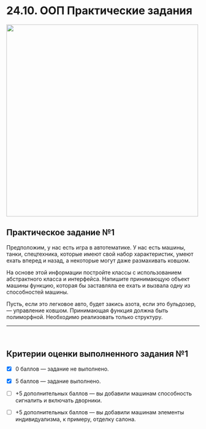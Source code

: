 # 24.10. ООП Практические задания

<img src="https://lms.skillfactory.ru/assets/courseware/v1/e3ec7144e5ebfdb82761fd2a00b1babe/asset-v1:SkillFactory+PHP-3.0+2020+type@asset+block/php_m25_intro10.svg" width="500px">

## Практическое задание №1
<p>Предположим, у нас есть игра в автотематике. У нас есть машины, танки, спецтехника, которые имеют свой набор характеристик, умеют ехать вперед и назад, а некоторые могут даже размахивать ковшом. 
<p>На основе этой информации постройте классы с использованием абстрактного класса и интерфейса. Напишите принимающую объект машины функцию, которая бы заставляла ее ехать и вызвала одну из способностей машины. <p>Пусть, если это легковое авто, будет закись азота, если это бульдозер, — управление ковшом. Принимающая функция должна быть полиморфной. Необходимо реализовать только структуру.
<hr>
<br>

## Критерии оценки выполненного задания №1

- [X] 0 баллов — задание не выполнено.

- [X] 5 баллов — задание выполнено.

- [ ] +5 дополнительных баллов — вы добавили машинам способность сигналить и включать дворники.

- [ ] +5 дополнительных баллов — вы добавили машинам элементы индивидуализма, к примеру, отделку салона.